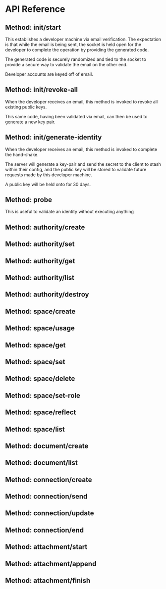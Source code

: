 # API Reference 

## Method: init/start
This establishes a developer machine via email verification. The expectation is that while the email is
being sent, the socket is held open for the developer to complete the operation by providing the generated
code.

The generated code is securely randomized and tied to the socket to provide a secure way to validate the
email on the other end.

Developer accounts are keyed off of email.

## Method: init/revoke-all
When the developer receives an email, this method is invoked to revoke all existing public keys.

This same code, having been validated via email, can then be used to generate a new key pair.

## Method: init/generate-identity
When the developer receives an email, this method is invoked to complete the hand-shake.

The server will generate a key-pair and send the secret to the client to stash within their config, and the
public key will be stored to validate future requests made by this developer machine.

A public key will be held onto for 30 days.

## Method: probe
This is useful to validate an identity without executing anything

## Method: authority/create


## Method: authority/set


## Method: authority/get


## Method: authority/list


## Method: authority/destroy


## Method: space/create


## Method: space/usage


## Method: space/get


## Method: space/set


## Method: space/delete


## Method: space/set-role


## Method: space/reflect


## Method: space/list


## Method: document/create


## Method: document/list


## Method: connection/create


## Method: connection/send


## Method: connection/update


## Method: connection/end


## Method: attachment/start


## Method: attachment/append


## Method: attachment/finish


